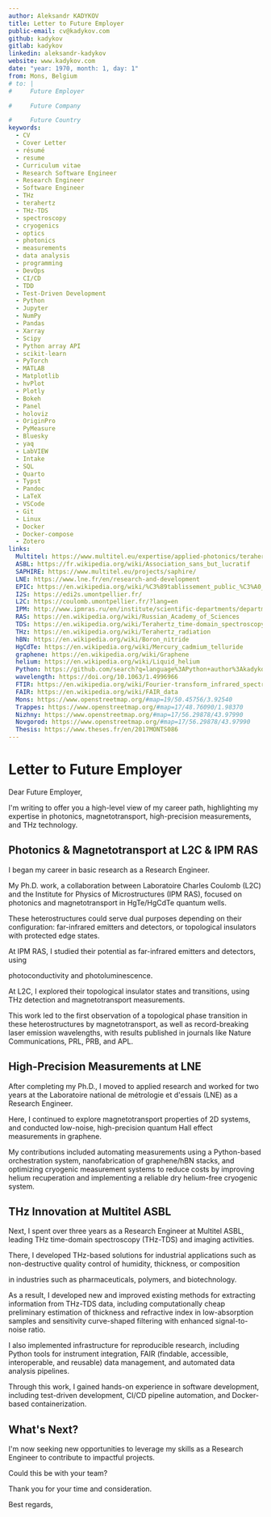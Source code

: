 ```yaml
---
author: Aleksandr KADYKOV
title: Letter to Future Employer
public-email: cv@kadykov.com
github: kadykov
gitlab: kadykov
linkedin: aleksandr-kadykov
website: www.kadykov.com
date: "year: 1970, month: 1, day: 1"
from: Mons, Belgium
# to: |
#     Future Employer

#     Future Company

#     Future Country
keywords:
  - CV
  - Cover Letter
  - résumé
  - resume
  - Curriculum vitae
  - Research Software Engineer
  - Research Engineer
  - Software Engineer
  - THz
  - terahertz
  - THz-TDS
  - spectroscopy
  - cryogenics
  - optics
  - photonics
  - measurements
  - data analysis
  - programming
  - DevOps
  - CI/CD
  - TDD
  - Test-Driven Development
  - Python
  - Jupyter
  - NumPy
  - Pandas
  - Xarray
  - Scipy
  - Python array API
  - scikit-learn
  - PyTorch
  - MATLAB
  - Matplotlib
  - hvPlot
  - Plotly
  - Bokeh
  - Panel
  - holoviz
  - OriginPro
  - PyMeasure
  - Bluesky
  - yaq
  - LabVIEW
  - Intake
  - SQL
  - Quarto
  - Typst
  - Pandoc
  - LaTeX
  - VSCode
  - Git
  - Linux
  - Docker
  - Docker-compose
  - Zotero
links:
  Multitel: https://www.multitel.eu/expertise/applied-photonics/terahertz-spectroscopy-and-imaging/
  ASBL: https://fr.wikipedia.org/wiki/Association_sans_but_lucratif
  SAPHIRE: https://www.multitel.eu/projects/saphire/
  LNE: https://www.lne.fr/en/research-and-development
  EPIC: https://en.wikipedia.org/wiki/%C3%89tablissement_public_%C3%A0_caract%C3%A8re_industriel_et_commercial
  I2S: https://edi2s.umontpellier.fr/
  L2C: https://coulomb.umontpellier.fr/?lang=en
  IPM: http://www.ipmras.ru/en/institute/scientific-departments/department-110/
  RAS: https://en.wikipedia.org/wiki/Russian_Academy_of_Sciences
  TDS: https://en.wikipedia.org/wiki/Terahertz_time-domain_spectroscopy
  THz: https://en.wikipedia.org/wiki/Terahertz_radiation
  hBN: https://en.wikipedia.org/wiki/Boron_nitride
  HgCdTe: https://en.wikipedia.org/wiki/Mercury_cadmium_telluride
  graphene: https://en.wikipedia.org/wiki/Graphene
  helium: https://en.wikipedia.org/wiki/Liquid_helium
  Python: https://github.com/search?q=language%3APython+author%3Akadykov&type=pullrequests
  wavelength: https://doi.org/10.1063/1.4996966
  FTIR: https://en.wikipedia.org/wiki/Fourier-transform_infrared_spectroscopy
  FAIR: https://en.wikipedia.org/wiki/FAIR_data
  Mons: https://www.openstreetmap.org/#map=19/50.45756/3.92540
  Trappes: https://www.openstreetmap.org/#map=17/48.76090/1.98370
  Nizhny: https://www.openstreetmap.org/#map=17/56.29878/43.97990
  Novgorod: https://www.openstreetmap.org/#map=17/56.29878/43.97990
  Thesis: https://www.theses.fr/en/2017MONTS086
---
```


# Letter to Future Employer

Dear Future Employer,

I'm writing
to offer you
a high-level view
of my career path,
highlighting my expertise
in photonics,
magnetotransport,
high-precision measurements,
and THz technology.

## Photonics & Magnetotransport at L2C & IPM RAS

I began my career in basic research
as a Research Engineer.
<!--  -->
My Ph.D. work,
a collaboration between
Laboratoire Charles Coulomb (L2C)
and the Institute for Physics of Microstructures (IPM RAS),
focused on photonics and magnetotransport
in HgTe/HgCdTe quantum wells.

These heterostructures could serve dual purposes
depending on their configuration:
far-infrared emitters and detectors,
or topological insulators
with protected edge states.
<!--  -->
At IPM RAS,
I studied their potential
as far-infrared emitters and detectors,
using
<!-- Thz and IR -->
photoconductivity and photoluminescence.
<!--  -->
At L2C,
I explored their topological insulator states and transitions,
using THz detection and magnetotransport measurements.

This work led
to the first observation of a topological phase transition
in these heterostructures
by magnetotransport,
as well as record-breaking laser emission wavelengths,
with results published in journals
like Nature Communications, PRL, PRB, and APL.

## High-Precision Measurements at LNE

After completing my Ph.D.,
I moved to applied research
and worked for two years
at the Laboratoire national de métrologie et d'essais (LNE)
as a Research Engineer.
<!--  -->
Here,
I continued to explore magnetotransport properties of 2D systems,
and conducted low-noise,
high-precision
quantum Hall effect measurements in graphene.

My contributions included
automating measurements
using a Python-based orchestration system,
nanofabrication of graphene/hBN stacks,
and optimizing cryogenic measurement systems
to reduce costs
by improving helium recuperation
and implementing a reliable dry helium-free cryogenic system.

## THz Innovation at Multitel ASBL

Next,
I spent over three years
as a Research Engineer at Multitel ASBL,
leading THz time-domain spectroscopy (THz-TDS)
and imaging activities.
<!--  -->
There,
I developed THz-based solutions
for industrial applications
such as non-destructive quality control
of humidity, thickness, or composition
<!-- in pharmaceutical, polymer, or biological samples. -->
in industries such as pharmaceuticals, polymers, and biotechnology.

As a result,
I developed new and improved existing methods
for extracting information from THz-TDS data,
including computationally cheap
preliminary estimation of thickness and refractive index
in low-absorption samples
and sensitivity curve-shaped
filtering with enhanced signal-to-noise ratio.

I also implemented infrastructure
for reproducible research,
including Python tools for instrument integration,
FAIR
(findable, accessible, interoperable, and reusable)
data management,
and automated data analysis pipelines.

Through this work,
I gained hands-on experience in software development,
including test-driven development,
CI/CD pipeline automation,
and Docker-based containerization.

## What's Next?

I'm now seeking new opportunities
to leverage my skills as a Research Engineer
to contribute to impactful projects.
<!--  -->
Could this be with your team?

Thank you for your time and consideration.

Best regards,
